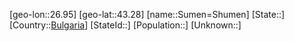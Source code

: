 ﻿---
location: [43.28,26.95]
type: City
tags:
- geo/City


SpocWebEntityId: 34666
isDeleted: false
confidential: public

---
[geo-lon::26.95]
[geo-lat::43.28]
[name::Sumen=Shumen]
[State::]
[Country::[Bulgaria](geo/Continent/Europe/Bulgaria.md)]
[StateId::]
[Population::]
[Unknown::]

